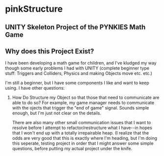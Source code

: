 # pinkStructure
UNITY Skeleton Project of the PYNKIES Math Game
---
## Why does this Project Exist?

I have been developing a math game for children, and I've kludged my way though some early problems I had with UNITY (complete beginner type stuff: Triggers and Colliders, Physics and making Objects move etc. etc.)

I'm still a beginner, but I have some components I like and want to keep using.  I have other questions:

1) How Do Structure my Object so that those that need to communicate are able to do so?
   For example, my game manager needs to communicate with the ojects that trigger the "end of game" signal.  Sounds simple enough, but I'm just not clear on the details.
   
   There are also many other small communication issues that I want to resolve before I attempt to refactor/restructure what I have--in hopes that I won't end up with a totally irrepairable heap.  (I realize that the odds are very good that this is exactly where I'm heading, but I'm doing this seperate, testing project in order that I might answer some simple questions, before putting my actual project under the knife.
   
